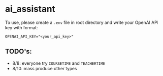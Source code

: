# ai_assistant

To use, please create a `.env` file in root directory and write your OpenAI API key with format:
```.env
OPENAI_API_KEY="<your_api_key>"
```

## TODO's:
- 8/8: everyone try `COURSETIME` and `TEACHERTIME`
- 8/10: mass produce other types